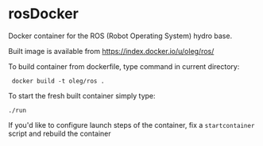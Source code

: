 rosDocker
=========

Docker container for the ROS (Robot Operating System) hydro base. 

Built image is available from https://index.docker.io/u/oleg/ros/

To build container from dockerfile, type command in current directory:

     docker build -t oleg/ros .

To start the fresh built container simply type:

    ./run 

If you'd like to configure launch steps of the container, fix a `startcontainer`
script and rebuild the container
